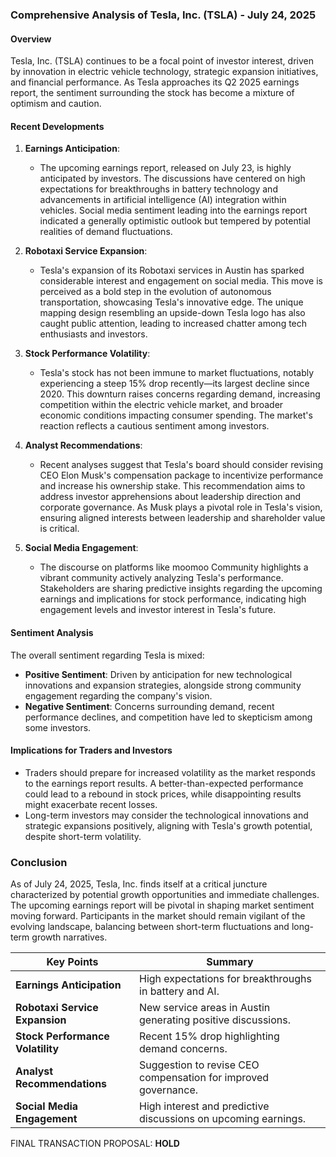 ### Comprehensive Analysis of Tesla, Inc. (TSLA) - July 24, 2025

#### Overview
Tesla, Inc. (TSLA) continues to be a focal point of investor interest, driven by innovation in electric vehicle technology, strategic expansion initiatives, and financial performance. As Tesla approaches its Q2 2025 earnings report, the sentiment surrounding the stock has become a mixture of optimism and caution.

#### Recent Developments

1. **Earnings Anticipation**:
   - The upcoming earnings report, released on July 23, is highly anticipated by investors. The discussions have centered on high expectations for breakthroughs in battery technology and advancements in artificial intelligence (AI) integration within vehicles. Social media sentiment leading into the earnings report indicated a generally optimistic outlook but tempered by potential realities of demand fluctuations.

2. **Robotaxi Service Expansion**: 
   - Tesla's expansion of its Robotaxi services in Austin has sparked considerable interest and engagement on social media. This move is perceived as a bold step in the evolution of autonomous transportation, showcasing Tesla's innovative edge. The unique mapping design resembling an upside-down Tesla logo has also caught public attention, leading to increased chatter among tech enthusiasts and investors.

3. **Stock Performance Volatility**:
   - Tesla's stock has not been immune to market fluctuations, notably experiencing a steep 15% drop recently—its largest decline since 2020. This downturn raises concerns regarding demand, increasing competition within the electric vehicle market, and broader economic conditions impacting consumer spending. The market's reaction reflects a cautious sentiment among investors.

4. **Analyst Recommendations**:
   - Recent analyses suggest that Tesla's board should consider revising CEO Elon Musk's compensation package to incentivize performance and increase his ownership stake. This recommendation aims to address investor apprehensions about leadership direction and corporate governance. As Musk plays a pivotal role in Tesla's vision, ensuring aligned interests between leadership and shareholder value is critical.

5. **Social Media Engagement**:
   - The discourse on platforms like moomoo Community highlights a vibrant community actively analyzing Tesla's performance. Stakeholders are sharing predictive insights regarding the upcoming earnings and implications for stock performance, indicating high engagement levels and investor interest in Tesla's future.

#### Sentiment Analysis
The overall sentiment regarding Tesla is mixed:
- **Positive Sentiment**: Driven by anticipation for new technological innovations and expansion strategies, alongside strong community engagement regarding the company's vision.
- **Negative Sentiment**: Concerns surrounding demand, recent performance declines, and competition have led to skepticism among some investors.

#### Implications for Traders and Investors
- Traders should prepare for increased volatility as the market responds to the earnings report results. A better-than-expected performance could lead to a rebound in stock prices, while disappointing results might exacerbate recent losses.
- Long-term investors may consider the technological innovations and strategic expansions positively, aligning with Tesla's growth potential, despite short-term volatility.

### Conclusion
As of July 24, 2025, Tesla, Inc. finds itself at a critical juncture characterized by potential growth opportunities and immediate challenges. The upcoming earnings report will be pivotal in shaping market sentiment moving forward. Participants in the market should remain vigilant of the evolving landscape, balancing between short-term fluctuations and long-term growth narratives.

| Key Points                                        | Summary                                                   |
|--------------------------------------------------|-----------------------------------------------------------|
| **Earnings Anticipation**                        | High expectations for breakthroughs in battery and AI.   |
| **Robotaxi Service Expansion**                   | New service areas in Austin generating positive discussions.|
| **Stock Performance Volatility**                 | Recent 15% drop highlighting demand concerns.             |
| **Analyst Recommendations**                       | Suggestion to revise CEO compensation for improved governance. |
| **Social Media Engagement**                       | High interest and predictive discussions on upcoming earnings. |

FINAL TRANSACTION PROPOSAL: **HOLD**